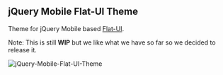 ## jQuery Mobile Flat-UI Theme

Theme for jQuery Mobile based [Flat-UI](http://designmodo.com/demo/flat-ui/).

Note: This is still **WIP** but we like what we have so far so we decided to release it.

![jQuery-Mobile-Flat-UI-Theme](http://oi50.tinypic.com/iyd5pv.jpg)
